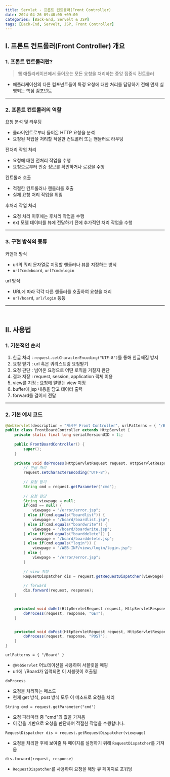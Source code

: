 ```yaml
---
title: Servlet - 프론트 컨트롤러(Front Controller)
date: 2024-04-26 09:40:00 +09:00
categories: [Back-End, Servelt & JSP]
tags: [Back-End, Servelt, JSP, Front Controller]
---
```


## Ⅰ. 프론트 컨트롤러(Front Controller) 개요

### 1. 프론트 컨트롤러란?

> 웹 애플리케이션에서 들어오는 모든 요청을 처리하는 중앙 집중식 컨트롤러

- 애플리케이션의 다른 컴포넌트들이 특정 요청에 대한 처리를 담당하기 전에 먼저 실행되는 핵심 컴포넌트

---

### 2. 프론트 컨트롤러의 역할

요청 분석 및 라우팅
- 클라이언트로부터 들어온 HTTP 요청을 분석
- 요청된 작업을 처리할 적절한 컨트롤러 또는 핸들러로 라우팅
  
전처리 작업 처리
- 요청에 대한 전처리 작업을 수행
- 요청으로부터 인증 정보를 확인하거나 로깅을 수행
  
컨트롤러 호출
- 적절한 컨트롤러나 핸들러를 호출
- 실제 요청 처리 작업을 위임
  
후처리 작업 처리
- 요청 처리 이후에는 후처리 작업을 수행
- ex) 모델 데이터를 뷰에 전달하기 전에 추가적인 처리 작업을 수행

---

### 3. 구현 방식의 종류

커맨더 방식
- url의 쿼리 문자열로 지정할 핸들러나 뷰를 지정하는 방식
- `url?cmd=board`, `url?cmd=login`

url 방식
- URL에 따라 각각 다른 핸들러를 호출하여 요청을 처리
- `url/board`, `url/login` 등등


---
<br>

## Ⅱ. 사용법

### 1. 기본적인 순서

1. 한글 처리 : `request.setCharacterEncoding("UTF-8")`를 통해 한글깨짐 방지
2. 요청 받기 : url 혹은 쿼리스트링 요청받기
3. 요청 판단 : 넘어온 요청으로 어떤 로직을 거칠지 판단
4. 결과 저장 : request, session, application 객체 이용
5. view를 지정 : 요청에 알맞는 view 지정
6. buffer에 jsp 내용을 담고 데이터 출력
7. forward를 걸어서 전달

---

### 2. 기본 예시 코드

```java
@WebServlet(description = "게시판 Front Controller", urlPatterns = { "/Board" })
public class FrontBoardController extends HttpServlet {
	private static final long serialVersionUID = 1L;
       
	public FrontBoardController() {
        super();
    }
	
	private void doProcess(HttpServletRequest request, HttpServletResponse response, String method) throws ServletException, IOException {
		// 한글 처리
		request.setCharacterEncoding("UTF-8");
		
		// 요청 받기
		String cmd = request.getParameter("cmd");
		
		// 요청 판단
		String viewpage = null;
		if(cmd == null) {
			viewpage = "/error/error.jsp";
		} else if(cmd.equals("boardlist")) {
			viewpage = "/board/boardlist.jsp";
		} else if(cmd.equals("boardwrite")) {
			viewpage = "/board/boardwrite.jsp";
		} else if(cmd.equals("boarddelete")) {
			viewpage = "/board/boarddelete.jsp";
		} else if(cmd.equals("login")) {
			viewpage = "/WEB-INF/views/login/login.jsp";
		} else {
			viewpage = "/error/error.jsp";
		}
		
		// view 지정
		RequestDispatcher dis = request.getRequestDispatcher(viewpage);
		
		// forward
		dis.forward(request, response);
	}


	protected void doGet(HttpServletRequest request, HttpServletResponse response) throws ServletException, IOException {
		doProcess(request, response, "GET");
	}


	protected void doPost(HttpServletRequest request, HttpServletResponse response) throws ServletException, IOException {
		doProcess(request, response, "POST");
	}
}
```
`urlPatterns = { "/Board" }`
- `@WebServlet` 어노테이션을 사용하여 서블릿을 매핑
- url에 `/Board가 입력되면 이 서블릿이 호출됨
  
`doProcess`
- 요청을 처리하는 메소드
- 현재 get 방식, post 방식 모두 이 메소드로 요청을 처리

`String cmd = request.getParameter("cmd")`
- 요청 파라미터 중 "cmd"의 값을 가져옴
- 이 값을 기반으로 요청을 판단하여 적절한 작업을 수행합니다.

`RequestDispatcher dis = request.getRequestDispatcher(viewpage)`
- 요청을 처리한 후에 보여줄 뷰 페이지를 설정하기 위해 `RequestDispatcher`를 가져옴

`dis.forward(request, response)`
- `RequestDispatcher`를 사용하여 요청을 해당 뷰 페이지로 포워딩